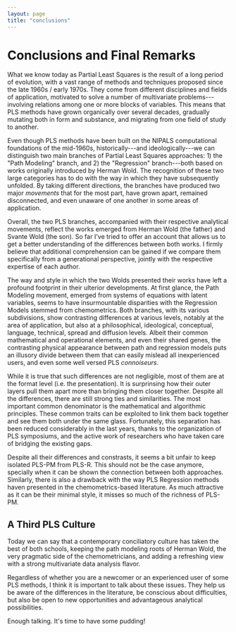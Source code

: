 ```yaml
---
layout: page
title: "conclusions"
---
```


# Conclusions and Final Remarks

What we know today as Partial Least Squares is the result of a long period of evolution, with a vast range of methods and techniques proposed since the late 1960s / early 1970s. They come from different disciplines and fields of application, motivated to solve a number of multivariate problems---involving relations among one or more blocks of variables. This means that PLS methods have grown organically over several decades, gradually mutating both in form and substance, and migrating from one field of study to another.

Even though PLS methods have been built on the NIPALS computational foundations of the mid-1960s, historically---and ideologically---we can distinguish two main branches of Partial Least Squares approaches: 1) the "Path Modeling" branch, and 2) the "Regression" branch---both based on works originally introduced by Herman Wold. The recognition of these two large categories has to do with the way in which they have subsequently unfolded. By taking different directions, the branches have produced two major _movements_ that for the most part, have grown apart, remained disconnected, and even unaware of one another in some areas of application. 

Overall, the two PLS branches, accompanied with their respective analytical movements, reflect the works emerged from Herman Wold (the father) and Svante Wold (the son). So far I've tried to offer an account that allows us to get a better understanding of the differences between both works. I firmly believe that additional comprehension can be gained if we compare them specifically from a generational perspective, jointly with the respective expertise of each author. 

The way and style in which the two Wolds presented their works have left a profound footprint in their ulterior developments. At first glance, the Path Modeling movement, emerged from systems of equations with latent variables, seems to have insurmountable disparities with the Regression Models stemmed from chemometrics. Both branches, with its various subdivisions, show contrasting differences at various levels, notably at the area of application, but also at a philosophical, ideological, conceptual, language, technical, spread and diffusion levels. Albeit their common mathematical and operational elements, and even their shared genes, the contrasting physical appearance between path and regression models puts an illusory divide between them that can easily mislead all inexperienced users, and even some well versed PLS _connoiseurs_.

While it is true that such differences are not negligible, most of them are at the format level (i.e. the presentation). It is surprinsing how their outer layers pull them apart more than bringing them closer together. Despite all the differences, there are still strong ties and similarities. The most important common denominator is the mathematical and algorithmic principles. These common traits can be exploited to link them back together and see them both under the same glass. Fortunately, this separation has been reduced considerably in the last years, thanks to the organization of PLS symposiums, and the active work of researchers who have taken care of bridging the existing gaps.

Despite all their differences and constrasts, it seems a bit unfair to keep isolated PLS-PM from PLS-R. This should not be the case anymore, specially when it can be shown the connection between both approaches. Similarly, there is also a drawback with the way PLS Regression methods haven presented in the chemometrics-based literature. As much attractive as it can be their minimal style, it misses so much of the richness of PLS-PM.


## A Third PLS Culture

Today we can say that a contemporary conciliatory culture has taken the best of both schools, keeping the path modeling roots of Herman Wold, the very pragmatic side of the chemometricians, and adding a refreshing view with a strong multivariate data analysis flavor. 

Regardless of whether you are a newcomer or an experienced user of some PLS methods, I think it is important to talk about these issues. They help us be aware of the differences in the literature, be conscious about difficulties, but also be open to new opportunities and advantageous analytical possibilities.

Enough talking. It's time to have some pudding!

